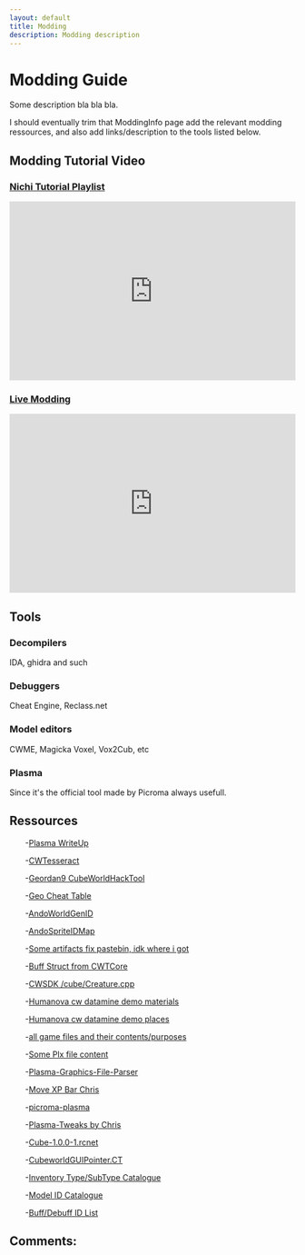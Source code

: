 ```yaml
---
layout: default
title: Modding
description: Modding description
---
```

# Modding Guide

Some description bla bla bla.

I should eventually trim that ModdingInfo page add the relevant modding ressources, and also add links/description to the tools listed below.

## Modding Tutorial Video

### <u>Nichi Tutorial Playlist</u>

<iframe width="560" height="315" style="width:100%" src="https://www.youtube.com/embed/?list=PLxy45gNL5u2V0xkngsLrgZsMTu1mNNf7V" title="YouTube" frameborder="0" allow="accelerometer; autoplay; clipboard-write; encrypted-media; gyroscope; picture-in-picture" allowfullscreen></iframe>

### <u>Live Modding </u>

<iframe width="560" height="315" style="width:100%" src="https://www.youtube.com/embed/aLGfzj58Qzo" title="YouTube" frameborder="0" allow="accelerometer; autoplay; clipboard-write; encrypted-media; gyroscope; picture-in-picture" allowfullscreen></iframe>

## Tools

### Decompilers

IDA, ghidra and such

### Debuggers

Cheat Engine, Reclass.net

### Model editors

CWME, Magicka Voxel, Vox2Cub, etc

### Plasma

Since it's the official tool made by Picroma always usefull.

## Ressources

&nbsp;&nbsp;&nbsp;&nbsp;&nbsp;&nbsp; -[Plasma WriteUp](https://github.com/ChrisMiuchiz/Plasma-Writeup) 

&nbsp;&nbsp;&nbsp;&nbsp;&nbsp;&nbsp; -[CWTesseract](https://github.com/CWTesseract)

&nbsp;&nbsp;&nbsp;&nbsp;&nbsp;&nbsp; -[Geordan9 CubeWorldHackTool](https://github.com/Geordan9/CubeWorldHackTool)

&nbsp;&nbsp;&nbsp;&nbsp;&nbsp;&nbsp; -[Geo Cheat Table](https://fearlessrevolution.com/viewtopic.php?p=104856#p104856)

&nbsp;&nbsp;&nbsp;&nbsp;&nbsp;&nbsp; -[AndoWorldGenID](https://imgur.com/a/IN6lh2P)

&nbsp;&nbsp;&nbsp;&nbsp;&nbsp;&nbsp; -[AndoSpriteIDMap](https://github.com/CWTesseract/LiveCubReload/blob/master/LiveCubReload/include/SpriteIDMap.h)

&nbsp;&nbsp;&nbsp;&nbsp;&nbsp;&nbsp; -[Some artifacts fix pastebin, idk where i got](https://pastebin.com/dhZ9UyJ7)

&nbsp;&nbsp;&nbsp;&nbsp;&nbsp;&nbsp; -[Buff Struct from CWTCore](https://github.com/CWTesseract/CWTCore/blob/master/include/CWTCore/cube/Creature.h#L104-L148)

&nbsp;&nbsp;&nbsp;&nbsp;&nbsp;&nbsp; -[CWSDK /cube/Creature.cpp](https://github.com/ChrisMiuchiz/CWSDK/blob/master/cube/Creature.cpp)

&nbsp;&nbsp;&nbsp;&nbsp;&nbsp;&nbsp; -[Humanova cw datamine demo materials](https://github.com/humanova/cw_datamine/blob/master/cw_demo/material/demo_materials.txt)

&nbsp;&nbsp;&nbsp;&nbsp;&nbsp;&nbsp; -[Humanova cw datamine demo places](https://github.com/humanova/cw_datamine/blob/master/cw_demo/place/cw_demo_places.txt)

&nbsp;&nbsp;&nbsp;&nbsp;&nbsp;&nbsp; -[all game files and their contents/purposes](https://www.reddit.com/r/CubeWorld/comments/9q7jh4/all_game_files_and_their_contentspurposes/)

&nbsp;&nbsp;&nbsp;&nbsp;&nbsp;&nbsp; -[Some Plx file content](http://i.imgur.com/6Vr5dEt.png)

&nbsp;&nbsp;&nbsp;&nbsp;&nbsp;&nbsp; -[Plasma-Graphics-File-Parser](https://github.com/ChrisMiuchiz/Plasma-Graphics-File-Parser)

&nbsp;&nbsp;&nbsp;&nbsp;&nbsp;&nbsp; -[Move XP Bar Chris](https://imgur.com/gd6yVbr)

&nbsp;&nbsp;&nbsp;&nbsp;&nbsp;&nbsp; -[picroma-plasma](https://archive.org/details/picroma-plasma)

&nbsp;&nbsp;&nbsp;&nbsp;&nbsp;&nbsp; -[Plasma-Tweaks by Chris](https://github.com/ChrisMiuchiz/Plasma-Tweaks)

&nbsp;&nbsp;&nbsp;&nbsp;&nbsp;&nbsp; -[Cube-1.0.0-1.rcnet](https://cdn.discordapp.com/attachments/628988071039336469/824091175539179520/Cube-1.0.0-1.rcnet)

&nbsp;&nbsp;&nbsp;&nbsp;&nbsp;&nbsp; -[CubeworldGUIPointer.CT](https://cdn.discordapp.com/attachments/641283888798367754/823530332296052736/CubeworldGUIPointer.CT)

&nbsp;&nbsp;&nbsp;&nbsp;&nbsp;&nbsp; -[Inventory Type/SubType Catalogue](https://imgur.com/a/gNTq1ra)

&nbsp;&nbsp;&nbsp;&nbsp;&nbsp;&nbsp; -[Model ID Catalogue](https://imgur.com/a/Mu4zwl9)

&nbsp;&nbsp;&nbsp;&nbsp;&nbsp;&nbsp; -[Buff/Debuff ID List](https://imgur.com/a/AGMqDAE)

## Comments:

<script src="https://utteranc.es/client.js"
        repo="Paroyer/Comment" 
        issue-term="pathname"
        theme="github-dark"
        label="Comment"
        crossorigin="anonymous"
        async>
</script>  
